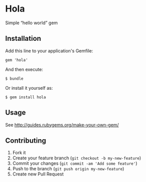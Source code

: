 # Hola

Simple “hello world” gem

## Installation

Add this line to your application's Gemfile:

    gem 'hola'

And then execute:

    $ bundle

Or install it yourself as:

    $ gem install hola

## Usage

See http://guides.rubygems.org/make-your-own-gem/

## Contributing

1. Fork it
2. Create your feature branch (`git checkout -b my-new-feature`)
3. Commit your changes (`git commit -am 'Add some feature'`)
4. Push to the branch (`git push origin my-new-feature`)
5. Create new Pull Request

